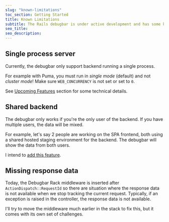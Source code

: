 ```yaml
---
slug: "known-limitations"
toc_section: Getting Started
title: Known Limitations
subtitle: The Rails debugbar is under active development and has some known limitations.
seo_title:
seo_description: 
---
```


## Single process server

Currently, the debugbar only support backend running a single process. 

For example with Puma, you must run in _single mode_ (default) and not _cluster mode_! Make sure `WEB_CONCURRENCY` is not set or set to `0`.

See [Upcoming Features](/docs/upcoming-features) section for some technical details.

## Shared backend

The debugbar only works if you're the only user of the backend. If you have multiple users, the data will be mixed. 

For example, let's say 2 people are working on the SPA frontend, both using a shared hosted staging environment for the backend. The debugbar will show the data from both users.

I intend to [add this feature](/docs/upcoming-features).

## Missing response data

Today, the Debugbar Rack middleware is inserted after `ActionDispatch::RequestId` so there are situation where the response data is not available when we stop tracking the current request. Typically, if an exception is raised in the controller, the response data is not available.

I'll try to move the middleware much earlier in the stack to fix this, but it comes with its own set of challenges.
